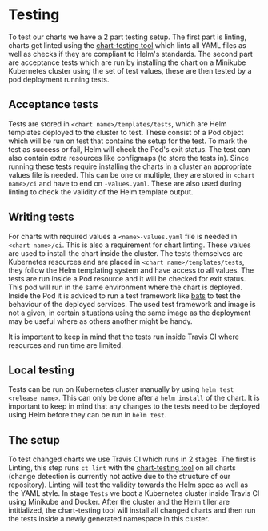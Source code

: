 # Testing
To test our charts we have a 2 part testing setup. The first part is linting, charts get linted using the [chart-testing tool](https://github.com/helm/chart-testing) which lints all YAML files as well as checks if they are compliant to Helm's standards.
The second part are acceptance tests which are run by installing the chart on a Minikube Kubernetes cluster using the set of test values, these are then tested by a pod deployment running tests.

## Acceptance tests
Tests are stored in `<chart name>/templates/tests`, which are Helm templates deployed to the cluster to test. These consist of a Pod object which will be run on test that contains the setup for the test. To mark the test as success or fail, Helm will check the Pod's exit status. The test can also contain extra resources like configmaps (to store the tests in).
Since running these tests require installing the charts in a cluster an appropriate values file is needed. This can be one or multiple, they are stored in `<chart name>/ci` and have to end on `-values.yaml`. These are also used during linting to check the validity of the Helm template output.

## Writing tests
For charts with required values a `<name>-values.yaml` file is needed in `<chart name>/ci`. This is also a requirement for chart linting. These values are used to install the chart inside the cluster.
The tests themselves are Kubernetes resources and are placed in `<chart name>/templates/tests`, they follow the Helm templating system and have access to all values. The tests are run inside a Pod resource and it will be checked for exit status. This pod will run in the same environment where the chart is deployed.
Inside the Pod it is adviced to run a test framework like [bats](https://github.com/bats-core/bats-core) to test the behaviour of the deployed services. The used test framework and image is not a given, in certain situations using the same image as the deployment may be useful where as others another might be handy.

It is important to keep in mind that the tests run inside Travis CI where resources and run time are limited.

## Local testing
Tests can be run on Kubernetes cluster manually by using `helm test <release name>`. This can only be done after a `helm install` of the chart.
It is important to keep in mind that any changes to the tests need to be deployed using Helm before they can be run in `helm test`.

## The setup
To test changed charts we use Travis CI which runs in 2 stages. The first is Linting, this step runs `ct lint` with the [chart-testing tool](https://github.com/helm/chart-testing) on all charts (change detection is currently not active due to the structure of our repository). Linting will test the validity towards the Helm spec as well as the YAML style.
In stage `Tests` we boot a Kubernetes cluster inside Travis CI using Minikube and Docker. After the cluster and the Helm tiller are intitialized, the chart-testing tool will install all changed charts and then run the tests inside a newly generated namespace in this cluster.
